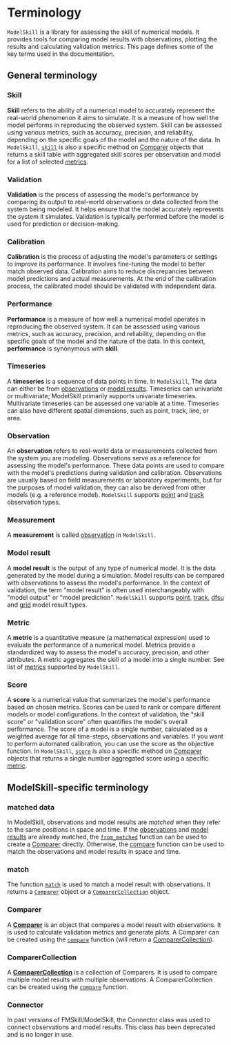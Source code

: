 # Terminology

`ModelSkill` is a library for assessing the skill of numerical models. It provides tools for comparing model results with observations, plotting the results and calculating validation metrics. This page defines some of the key terms used in the documentation.


## General terminology 

### Skill
**Skill** refers to the ability of a numerical model to accurately represent the real-world phenomenon it aims to simulate. It is a measure of how well the model performs in reproducing the observed system. Skill can be assessed using various metrics, such as accuracy, precision, and reliability, depending on the specific goals of the model and the nature of the data. In `ModelSkill`, [`skill`](api/skill.md) is also a specific method on [Comparer](#comparer) objects that returns a skill table with aggregated skill scores per observation and model for a list of selected [metrics](#metric). 


### Validation
**Validation** is the process of assessing the model's performance by comparing its output to real-world observations or data collected from the system being modeled. It helps ensure that the model accurately represents the system it simulates. Validation is typically performed before the model is used for prediction or decision-making.


### Calibration
**Calibration** is the process of adjusting the model's parameters or settings to improve its performance. It involves fine-tuning the model to better match observed data. Calibration aims to reduce discrepancies between model predictions and actual measurements. At the end of the calibration process, the calibrated model should be validated with independent data.


### Performance
**Performance** is a measure of how well a numerical model operates in reproducing the observed system. It can be assessed using various metrics, such as accuracy, precision, and reliability, depending on the specific goals of the model and the nature of the data. In this context, **performance** is synonymous with **skill**.


### Timeseries
A **timeseries** is a sequence of data points in time. In `ModelSkill`, The data can either be from [observations](#observation) or [model results](#model-result). Timeseries can univariate or multivariate; ModelSkill primarily supports univariate timeseries. Multivariate timeseries can be assessed one variable at a time. Timeseries can also have different spatial dimensions, such as point, track, line, or area.


### Observation
An **observation** refers to real-world data or measurements collected from the system you are modeling. Observations serve as a reference for assessing the model's performance. These data points are used to compare with the model's predictions during validation and calibration. Observations are usually based on field measurements or laboratory experiments, but for the purposes of model validation, they can also be derived from other models (e.g. a reference model). `ModelSkill` supports [point](api/observation/point.md) and [track](api/observation/track.md) observation types.


### Measurement
A **measurement** is called [observation](#observation) in `ModelSkill`.


### Model result
A **model result** is the output of any type of numerical model. It is the data generated by the model during a simulation. Model results can be compared with observations to assess the model's performance. In the context of validation, the term "model result" is often used interchangeably with "model output" or "model prediction". `ModelSkill` supports [point](api/model/point.md), [track](api/model/track.md), [dfsu](api/model/dfsu.md) and [grid](api/model/grid.md) model result types.


### Metric
A **metric** is a quantitative measure (a mathematical expression) used to evaluate the performance of a numerical model. Metrics provide a standardized way to assess the model's accuracy, precision, and other attributes. A metric aggregates the skill of a model into a single number. See list of [metrics](api/metrics.md#modelskill.metrics) supported by `ModelSkill`.


### Score
A **score** is a numerical value that summarizes the model's performance based on chosen metrics. Scores can be used to rank or compare different models or model configurations. In the context of validation, the "skill score" or "validation score" often quantifies the model's overall performance. The score of a model is a single number, calculated as a weighted average for all time-steps, observations and variables. If you want to perform automated calibration, you can use the score as the objective function. In `ModelSkill`, [`score`](api/comparercollection.md/#modelskill.ComparerCollection.score) is also a specific method on [Comparer](#comparer) objects that returns a single number aggregated score using a specific [metric](#metric). 


## ModelSkill-specific terminology

### matched data
In ModelSkill, observations and model results are *matched* when they refer to the same positions in space and time. If the [observations](#observation) and [model results](#model-result) are already matched, the [`from_matched`](api/matching.md/#modelskill.from_matched) function can be used to create a [Comparer](#comparer) directly. Otherwise, the [compare](#compare) function can be used to match the observations and model results in space and time. 


### match
The function [`match`](api/matching.md/#modelskill.match) is used to match a model result with observations. It returns a [`Comparer`](api/comparer.md) object or a [`ComparerCollection`](api/comparercollection.md) object.


### Comparer
A [**Comparer**](api/comparer.md) is an object that compares a model result with observations. It is used to calculate validation metrics and generate plots. A Comparer can be created using the [`compare`](api/matching.md/#modelskill.match) function (will return a [ComparerCollection](api/comparercollection.md)). 


### ComparerCollection
A [**ComparerCollection**](api/comparercollection.md) is a collection of Comparers. It is used to compare multiple model results with multiple observations. A ComparerCollection can be created using the [`compare`](api/matching.md/#modelskill.match) function. 


### Connector
In past versions of FMSkill/ModelSkill, the Connector class was used to connect observations and model results. This class has been deprecated and is no longer in use. 

